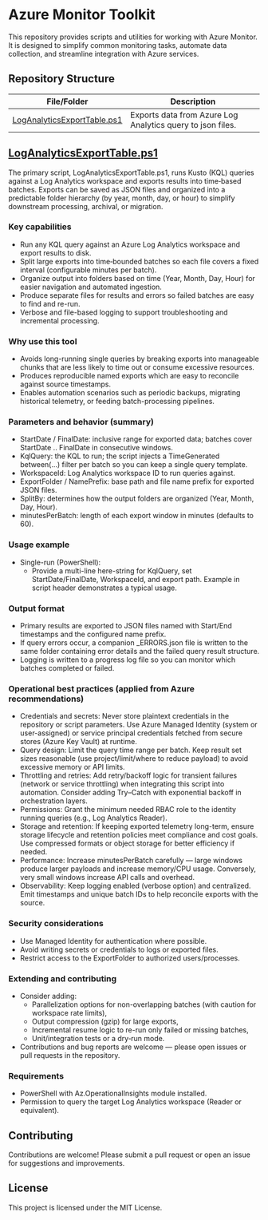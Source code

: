# Azure Monitor Toolkit

This repository provides scripts and utilities for working with Azure Monitor. It is designed to simplify common monitoring tasks, automate data collection, and streamline integration with Azure services.

## Repository Structure

| File/Folder                                             | Description                                                |
| ------------------------------------------------------- | ---------------------------------------------------------- |
| [LogAnalyticsExportTable.ps1](LogAnalyticsExportTable.ps1) | Exports data from Azure Log Analytics query to json files. |

## [LogAnalyticsExportTable.ps1](LogAnalyticsExportTable.ps1)

The primary script, LogAnalyticsExportTable.ps1, runs Kusto (KQL) queries against a Log Analytics workspace and exports results into time‑based batches. Exports can be saved as JSON files and organized into a predictable folder hierarchy (by year, month, day, or hour) to simplify downstream processing, archival, or migration.

### Key capabilities

- Run any KQL query against an Azure Log Analytics workspace and export results to disk.
- Split large exports into time‑bounded batches so each file covers a fixed interval (configurable minutes per batch).
- Organize output into folders based on time (Year, Month, Day, Hour) for easier navigation and automated ingestion.
- Produce separate files for results and errors so failed batches are easy to find and re-run.
- Verbose and file-based logging to support troubleshooting and incremental processing.

### Why use this tool

- Avoids long-running single queries by breaking exports into manageable chunks that are less likely to time out or consume excessive resources.
- Produces reproducible named exports which are easy to reconcile against source timestamps.
- Enables automation scenarios such as periodic backups, migrating historical telemetry, or feeding batch-processing pipelines.

### Parameters and behavior (summary)

- StartDate / FinalDate: inclusive range for exported data; batches cover StartDate .. FinalDate in consecutive windows.
- KqlQuery: the KQL to run; the script injects a TimeGenerated between(...) filter per batch so you can keep a single query template.
- WorkspaceId: Log Analytics workspace ID to run queries against.
- ExportFolder / NamePrefix: base path and file name prefix for exported JSON files.
- SplitBy: determines how the output folders are organized (Year, Month, Day, Hour).
- minutesPerBatch: length of each export window in minutes (defaults to 60).

### Usage example

- Single-run (PowerShell):
  - Provide a multi-line here-string for KqlQuery, set StartDate/FinalDate, WorkspaceId, and export path. Example in script header demonstrates a typical usage.

### Output format

- Primary results are exported to JSON files named with Start/End timestamps and the configured name prefix.
- If query errors occur, a companion _ERRORS.json file is written to the same folder containing error details and the failed query result structure.
- Logging is written to a progress log file so you can monitor which batches completed or failed.

### Operational best practices (applied from Azure recommendations)

- Credentials and secrets: Never store plaintext credentials in the repository or script parameters. Use Azure Managed Identity (system or user-assigned) or service principal credentials fetched from secure stores (Azure Key Vault) at runtime.
- Query design: Limit the query time range per batch. Keep result set sizes reasonable (use project/limit/where to reduce payload) to avoid excessive memory or API limits.
- Throttling and retries: Add retry/backoff logic for transient failures (network or service throttling) when integrating this script into automation. Consider adding Try–Catch with exponential backoff in orchestration layers.
- Permissions: Grant the minimum needed RBAC role to the identity running queries (e.g., Log Analytics Reader).
- Storage and retention: If keeping exported telemetry long-term, ensure storage lifecycle and retention policies meet compliance and cost goals. Use compressed formats or object storage for better efficiency if needed.
- Performance: Increase minutesPerBatch carefully — large windows produce larger payloads and increase memory/CPU usage. Conversely, very small windows increase API calls and overhead.
- Observability: Keep logging enabled (verbose option) and centralized. Emit timestamps and unique batch IDs to help reconcile exports with the source.

### Security considerations

- Use Managed Identity for authentication where possible.
- Avoid writing secrets or credentials to logs or exported files.
- Restrict access to the ExportFolder to authorized users/processes.

### Extending and contributing

- Consider adding:
  - Parallelization options for non-overlapping batches (with caution for workspace rate limits),
  - Output compression (gzip) for large exports,
  - Incremental resume logic to re-run only failed or missing batches,
  - Unit/integration tests or a dry‑run mode.
- Contributions and bug reports are welcome — please open issues or pull requests in the repository.

### Requirements

- PowerShell with Az.OperationalInsights module installed.
- Permission to query the target Log Analytics workspace (Reader or equivalent).

## Contributing

Contributions are welcome! Please submit a pull request or open an issue for suggestions and improvements.

## License

This project is licensed under the MIT License.
